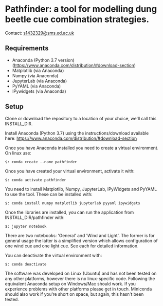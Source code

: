 # Pathfinder: a tool for modelling dung beetle cue combination strategies. #
Contact: s1432329@sms.ed.ac.uk

## Requirements ##
- Anaconda (Python 3.7 version) (https://www.anaconda.com/distribution/#download-section)
- Matplotlib (via Anaconda)
- Numpy (via Anaconda)
- JupyterLab (via Anaconda)
- PyYAML (via Anaconda)
- IPywidgets (via Anaconda)

## Setup ##
Clone or download the repository to a location of your choice, we'll call this INSTALL_DIR.

Install Anaconda (Python 3.7) using the instructions/download available here:
https://www.anaconda.com/distribution/#download-section

Once you have Anaconda installed you need to create a virtual environment. On
linux use:

`$: conda create --name pathfinder`

Once you have created your virtual environment, activate it with:

`$: conda activate pathfinder`

You need to install Matplotlib, Numpy, JupyterLab, IPyWidgets and PyYAML to use
the tool. These can be installed with:

`$: conda install numpy matplotlib jupyterlab pyyaml ipywidgets`

Once the libraries are installed, you can run the application from
INSTALL_DIR/pathfinder with:

`$: jupyter notebook`

There are two notebooks: 'General' and 'Wind and Light'. The former is for
general usage the latter is a simplified version which allows configuration
of one wind cue and one light cue. See each for detailed information.

You can deactivate the virtual environment with:

`$: conda deactivate`

The software was developed on Linux (Ubuntu) and has not been tested on any other
platforms, however there is no linux-specific
code. Following the equivalent Anaconda setup on Windows/Mac should work. If you
experience problems with other platforms please get in touch. Miniconda should
also work if you're short on space, but again, this hasn't been tested.

